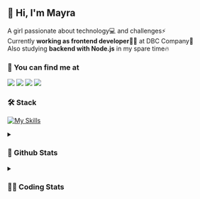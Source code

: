 ## 👋 Hi, I'm Mayra

A girl passionate about technology💻 and challenges⚡  
Currently **working as frontend developer**👩‍💻 at DBC Company🚀  
Also studying **backend with Node.js** in my spare time🔥  

### 💬 You can find me at

<a href="https://mayra.dev" target="_blank" rel="noopener"><img src="https://img.shields.io/badge/-mayra.dev-005FED?style=flat&logo=Google-chrome&logoColor=white"/></a>
<a href="https://linkedin.com/in/mayraamaral" target="_blank" rel="noopener"><img src="https://img.shields.io/badge/-/mayraamaral-0077B5?style=flat&logo=Linkedin&logoColor=white"/></a>
<a href="mailto:mayra@mayra.dev" target="_blank" rel="noopener"><img src="https://img.shields.io/badge/-mayra@mayra.dev-D14836?style=flat&logo=Gmail&logoColor=white"/></a>
<a href="" target="_blank" rel="noopener"><img src="https://img.shields.io/badge/-mayra%230179-7289DA?style=flat&logo=Discord&logoColor=white"/></a>

### 🛠️ Stack

[![My Skills](https://skillicons.dev/icons?i=react,redux,styledcomponents,html,css,sass,js,ts,py,nodejs,git,linux,bash,figma)](https://skillicons.dev)

<details>
    <summary><h3>📌 Github Stats</h3></summary>
  <table>
      <td><img height="160em" src="https://github-readme-stats.vercel.app/api?username=mayraamaral&show_icons=true&theme=algolia&hide_border=true&hide=stars&count_private=true" alt="Readme stats"></td>
      <td><img height="160em" src="https://github-readme-stats.vercel.app/api/top-langs/?username=mayraamaral&&layout=compact&&theme=algolia&hide_border=true&langs_count=6" alt="Language stats"></td>
  </table>

  <p align="center">
    <img src="https://github-readme-streak-stats.herokuapp.com?user=mayraamaral&theme=dark&hide_border=true&date_format=j%20M%5B%20Y%5D&locale=pt-br&background=050F2C&ring=0195DD&fire=23AA7D&currStreakLabel=23AA7D" alt="Streak stats">
  </p> 
</details>

<details>
  <summary><h3>👩‍💻 Coding Stats</h3></summary>
  
  <!--START_SECTION:waka-->
![Code Time](http://img.shields.io/badge/Code%20Time-22%20hrs%2027%20mins-blue)

**🐱 My GitHub Data** 

> 📦 573.2 kB Used in GitHub's Storage 
 > 
> 🏆 103 Contributions in the Year 2023
 > 
> 🚫 Not Opted to Hire
 > 
> 📜 37 Public Repositories 
 > 
> 🔑 23 Private Repositories 
 > 
**I'm an Early 🐤** 

```text
🌞 Morning                61 commits          ███░░░░░░░░░░░░░░░░░░░░░░   10.36 % 
🌆 Daytime                236 commits         ██████████░░░░░░░░░░░░░░░   40.07 % 
🌃 Evening                239 commits         ██████████░░░░░░░░░░░░░░░   40.58 % 
🌙 Night                  53 commits          ██░░░░░░░░░░░░░░░░░░░░░░░   09.00 % 
```
📅 **I'm Most Productive on Wednesday** 

```text
Monday                   102 commits         ████░░░░░░░░░░░░░░░░░░░░░   17.32 % 
Tuesday                  93 commits          ████░░░░░░░░░░░░░░░░░░░░░   15.79 % 
Wednesday                108 commits         █████░░░░░░░░░░░░░░░░░░░░   18.34 % 
Thursday                 105 commits         ████░░░░░░░░░░░░░░░░░░░░░   17.83 % 
Friday                   63 commits          ███░░░░░░░░░░░░░░░░░░░░░░   10.70 % 
Saturday                 44 commits          ██░░░░░░░░░░░░░░░░░░░░░░░   07.47 % 
Sunday                   74 commits          ███░░░░░░░░░░░░░░░░░░░░░░   12.56 % 
```


📊 **This Week I Spent My Time On** 

```text
🕑︎ Time Zone: America/Sao_Paulo

💬 Programming Languages: 
JavaScript               27 mins             ████████████████████████░   96.22 % 
CSS                      0 secs              █░░░░░░░░░░░░░░░░░░░░░░░░   02.42 % 
HTML                     0 secs              ░░░░░░░░░░░░░░░░░░░░░░░░░   01.36 % 

🔥 Editors: 
VS Code                  28 mins             █████████████████████████   100.00 % 

🐱‍💻 Projects: 
calculator               11 mins             ██████████░░░░░░░░░░░░░░░   39.47 % 
aula01                   10 mins             █████████░░░░░░░░░░░░░░░░   37.29 % 
task01-Js-main           6 mins              ██████░░░░░░░░░░░░░░░░░░░   23.24 % 

💻 Operating System: 
Linux                    28 mins             █████████████████████████   100.00 % 
```

**I Mostly Code in HTML** 

```text
HTML                     78 repos            █████████░░░░░░░░░░░░░░░░   35.14 % 
JavaScript               66 repos            ███████░░░░░░░░░░░░░░░░░░   29.73 % 
TypeScript               57 repos            ██████░░░░░░░░░░░░░░░░░░░   25.68 % 
CSS                      16 repos            ██░░░░░░░░░░░░░░░░░░░░░░░   07.21 % 
SCSS                     1 repo              ░░░░░░░░░░░░░░░░░░░░░░░░░   00.45 % 
```




 Last Updated on 25/02/2023 18:36:56 UTC
<!--END_SECTION:waka-->

</details>
